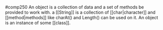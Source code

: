 #comp250 
An object is a collection of data and a set of methods be provided to work with. a [[String]] is a collection of [[char|character]] and [[method|methods]] like charAt() and Length() can be used on it. An object is an instance of some [[class]]. 